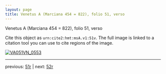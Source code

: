 ```yaml
---
layout: page
title: Venetus A (Marciana 454 = 822), folio 51, verso
---
```


Venetus A (Marciana 454 = 822), folio 51, verso

Cite this object as `urn:cite2:hmt:msA.v1:51v`.  The full image is linked to a citation tool you can use to cite regions of the image.

[![VA051VN_0553](http://www.homermultitext.org/iipsrv?IIIF=/project/homer/pyramidal/deepzoom/hmt/vaimg/2017a/VA051VN_0553.tif/full/800,/0/default.jpg)](http://www.homermultitext.org/ict2/?urn=urn:cite2:hmt:vaimg.2017a:VA051VN_0553) 

---

previous:  [51r](../51r/) | next: [52r](../52r/)